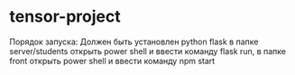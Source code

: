 # tensor-project
Порядок запуска: Должен быть установлен python flask в папке server/students открыть power shell и ввести команду flask run, в папке front открыть power shell и ввести команду npm start
 
